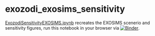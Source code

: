 # exozodi_exosims_sensitivity

[ExozodiSensitivityEXOSIMS.ipynb](ExozodiSensitivityEXOSIMS.ipynb) recreates the EXOSIMS scenerio and sensitivity figures, run this notebook in your browser via [![Binder](https://mybinder.org/badge_logo.svg)](https://mybinder.org/v2/gh/douglase/exozodi_exosims_sensitivity/HEAD?filepath=ExozodiSensitivityEXOSIMS.ipynb).

